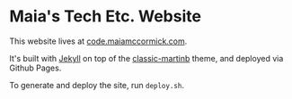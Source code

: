 # Maia's Tech Etc. Website

This website lives at [code.maiamccormick.com](https://code.maiamccormick.com/).

It's built with [Jekyll](https://jekyllrb.com/) on top of the [classic-martinb](https://github.com/martinbjeldbak/classic-martinb) theme, and deployed via Github Pages.

To generate and deploy the site, run `deploy.sh`.
